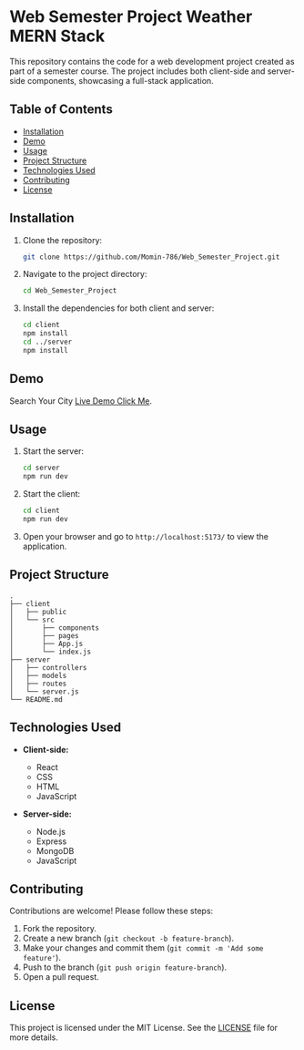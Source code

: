 # Web Semester Project Weather MERN Stack

This repository contains the code for a web development project created as part of a semester course. The project includes both client-side and server-side components, showcasing a full-stack application.

## Table of Contents
- [Installation](#installation)
- [Demo](#demo)
- [Usage](#usage)
- [Project Structure](#project-structure)
- [Technologies Used](#technologies-used)
- [Contributing](#contributing)
- [License](#license)

## Installation

1. Clone the repository:
   ```bash
   git clone https://github.com/Momin-786/Web_Semester_Project.git
   ```
2. Navigate to the project directory:
   ```bash
   cd Web_Semester_Project
   ```
3. Install the dependencies for both client and server:
   ```bash
   cd client
   npm install
   cd ../server
   npm install
   ```

## Demo
Search Your City  [Live Demo Click Me](https://delightful-baklava-eb0cc9.netlify.app/).

## Usage

1. Start the server:
   ```bash
   cd server
   npm run dev
   ```
2. Start the client:
   ```bash
   cd client
   npm run dev
   ```
3. Open your browser and go to `http://localhost:5173/` to view the application.

## Project Structure

```
.
├── client
│   ├── public
│   └── src
│       ├── components
│       ├── pages
│       ├── App.js
│       └── index.js
├── server
│   ├── controllers
│   ├── models
│   ├── routes
│   └── server.js
└── README.md
```

## Technologies Used

- **Client-side:**
  - React
  - CSS
  - HTML
  - JavaScript

- **Server-side:**
  - Node.js
  - Express
  - MongoDB
  - JavaScript

## Contributing

Contributions are welcome! Please follow these steps:

1. Fork the repository.
2. Create a new branch (`git checkout -b feature-branch`).
3. Make your changes and commit them (`git commit -m 'Add some feature'`).
4. Push to the branch (`git push origin feature-branch`).
5. Open a pull request.

## License

This project is licensed under the MIT License. See the [LICENSE](LICENSE) file for more details.
